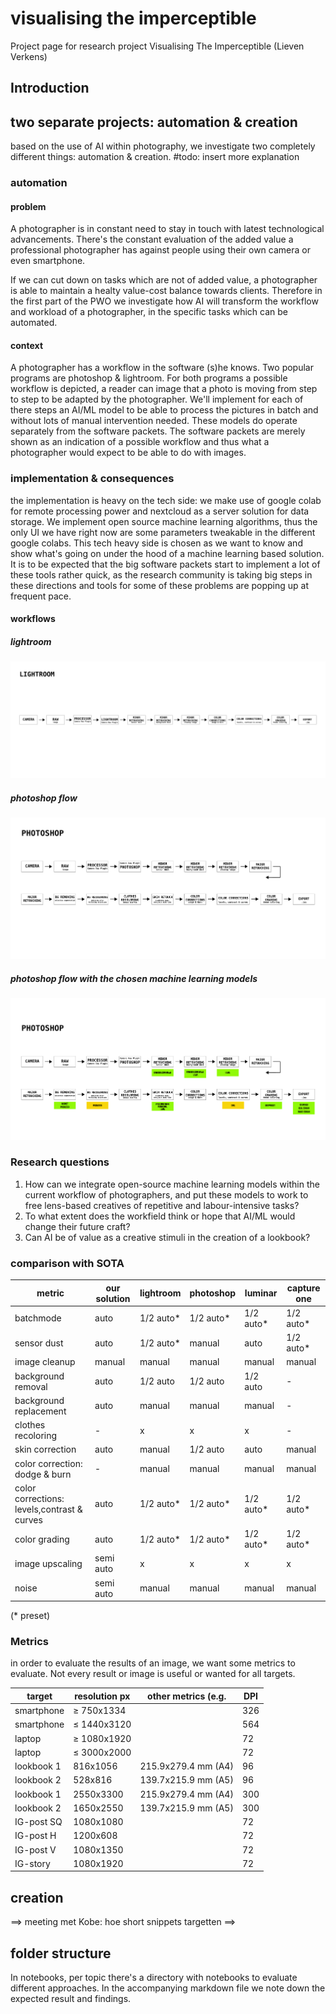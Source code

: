 # visualising the imperceptible

Project page for research project Visualising The Imperceptible (Lieven Verkens)

## Introduction

## two separate projects: automation & creation

based on the use of AI within photography, we investigate two completely different things: automation & creation. #todo:  insert more explanation 

### automation

#### problem

A photographer is in constant need to stay in touch with latest technological advancements. There's the constant evaluation of the added value a professional photographer has against people using their own camera or even smartphone.

If we can cut down on tasks which are not of added value, a photographer is able to maintain a healty value-cost balance towards clients. Therefore in the first part of the PWO we investigate how AI will transform the workflow and workload of a photographer, in the specific tasks which can be automated.

#### context
A photographer has a workflow in the software (s)he knows. Two popular programs are photoshop & lightroom. For both programs a possible workflow is depicted, a reader can image that a photo is moving from step to step to be adapted by the photographer.
We'll implement for each of there steps an AI/ML model to be able to process the pictures in batch and without lots of manual intervention needed. These models do operate separately from the software packets. The software packets are merely shown as an indication of a possible workflow and thus what a photographer would expect to be able to do with images.

### implementation & consequences

the implementation is heavy on the tech side: we make use of google colab for remote processing power and nextcloud as a server solution for data storage. We implement open source machine learning algorithms, thus the only UI we have right now are some parameters tweakable in the different google colabs.
This tech heavy side is chosen as we want to know and show what's going on under the hood of a machine learning based solution. 
It is to be expected that the big software packets start to implement a lot of these tools rather quick, as the research community is taking big steps in these directions and tools for some of these problems are popping up at frequent pace.

#### workflows
##### lightroom

![lookbook](./images/Timeline_LB_Retouching_Lightroom.png)
##### photoshop flow
![lookbook](./images/Timeline_LB_Retouching_Photoshop.png)

##### photoshop flow with the chosen machine learning models
![flow](./images/Timeline_LookBook_Flow.png)

### Research questions

1. How can we integrate open-source machine learning models within the current workflow of photographers, and put these models to work to free lens-based creatives of repetitive and labour-intensive tasks?
2. To what extent does the workfield think or hope that AI/ML would change their future craft?
3. Can AI be of value as a creative stimuli in the creation of a lookbook?

### comparison with SOTA

|metric|our solution|lightroom|photoshop|luminar|capture one|
|---|---|---|---|---|---|
|batchmode| auto | 1/2 auto* | 1/2 auto* | 1/2 auto* | 1/2 auto* |
|sensor dust| auto | 1/2 auto* | manual | auto | 1/2 auto* |
|image cleanup|manual| manual | manual | manual | manual |
|background removal| auto | 1/2 auto | 1/2 auto | 1/2 auto | - |
|background replacement| auto | manual | manual | manual | - |
|clothes recoloring |-| x | x | x | - |
|skin correction| auto | manual | 1/2 auto | auto | manual |
|color correction: dodge & burn|-| manual | manual | manual | manual |
|color corrections: levels,contrast & curves | auto | 1/2 auto* | 1/2 auto* | 1/2 auto* | 1/2 auto* |
|color grading| auto | 1/2 auto* | 1/2 auto* | 1/2 auto* | 1/2 auto* |
|image upscaling| semi auto | x | x | x | x |
|noise| semi auto | manual | manual | manual | manual |

 (* preset)



### Metrics

in order to evaluate the results of an image, we want some metrics to evaluate. Not every result or image is useful or wanted for all targets.

| target     | resolution px | other metrics (e.g. | DPI |  
| ---------- | ------------- | ------------------- | --- |
| smartphone | ≥ 750x1334    |                     | 326 |
| smartphone | ≤ 1440x3120   |                     | 564 |
| laptop     | ≥ 1080x1920   |                     | 72  |
| laptop     | ≤ 3000x2000   |                     | 72  |
| lookbook 1 | 816x1056      | 215.9x279.4 mm (A4) | 96  |
| lookbook 2 | 528x816       | 139.7x215.9 mm (A5) | 96  |
| lookbook 1 | 2550x3300     | 215.9x279.4 mm (A4) | 300 |
| lookbook 2 | 1650x2550     | 139.7x215.9 mm (A5) | 300 |
| IG-post SQ | 1080x1080     |                     | 72  |
| IG-post H  | 1200x608      |                     | 72  |
| IG-post V  | 1080x1350     |                     | 72  |
| IG-story   | 1080x1920     |                     | 72  |

## creation

==> meeting met Kobe: hoe short snippets targetten
==> 

## folder structure

In notebooks, per topic there's a directory with notebooks to evaluate different approaches. In the accompanying markdown file we note down the expected result and findings.
